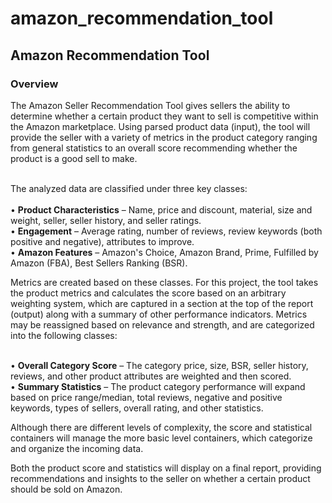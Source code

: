 # amazon_recommendation_tool
<h2>Amazon Recommendation Tool</h2>

<h3>Overview</h3>

The Amazon Seller Recommendation Tool gives sellers the ability to determine whether a certain product they want to sell is competitive within the Amazon marketplace.  Using parsed product data (input), the tool will provide the seller with a variety of metrics in the product category ranging from general statistics to an overall score recommending whether the product is a good sell to make.

<br>The analyzed data are classified under three key classes:</br>
<br>•	<b>Product Characteristics</b> – Name, price and discount, material, size and weight, seller, seller history, and seller ratings.</br>
•	<b>Engagement</b> – Average rating, number of reviews, review keywords (both positive and negative), attributes to improve.
<br>•	<b>Amazon Features</b> – Amazon's Choice, Amazon Brand, Prime, Fulfilled by Amazon (FBA), Best Sellers Ranking (BSR).</br>
<p>Metrics are created based on these classes.  For this project, the tool takes the product metrics and calculates the score based on an arbitrary weighting system, which are captured in a section at the top of the report (output) along with a summary of other performance indicators.  Metrics may be reassigned based on relevance and strength, and are categorized into the following classes:</p>
<br>•	<b>Overall Category Score</b> – The category price, size, BSR, seller history, reviews, and other product attributes are weighted and then scored.</br>
•	<b>Summary Statistics</b> – The product category performance will expand based on price range/median, total reviews, negative and positive keywords, types of sellers, overall rating, and other statistics.

<p>Although there are different levels of complexity, the score and statistical containers will manage the more basic level containers, which categorize and organize the incoming data.</p>

<p>Both the product score and statistics will display on a final report, providing recommendations and insights to the seller on whether a certain product should be sold on Amazon.</p>

